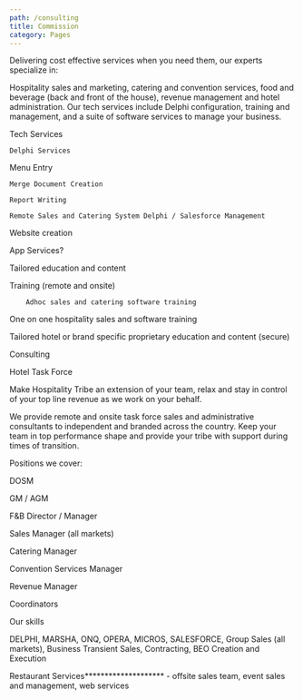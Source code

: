 ```yaml
---
path: /consulting
title: Commission
category: Pages
---
```

Delivering cost effective services when you need them, our experts specialize in:

Hospitality sales and marketing, catering and convention services, food and beverage (back and front of the house), revenue management and hotel administration. Our tech services include Delphi configuration, training and management, and a suite of software services to manage your business.



Tech Services	

	Delphi Services

Menu Entry 

	Merge Document Creation

	Report Writing

	Remote Sales and Catering System Delphi / Salesforce Management

Website creation

App Services?  

Tailored education and content 



Training (remote and onsite)

		Adhoc sales and catering software training  

One on one hospitality sales and software training

Tailored hotel or brand specific proprietary education and content (secure)



Consulting

Hotel Task Force

Make Hospitality Tribe an extension of your team, relax and stay in control of your top line revenue as we work on your behalf.

We provide remote and onsite task force sales and administrative consultants to independent and branded across the country. Keep your team in top performance shape and provide your tribe with support during times of transition. 

Positions we cover:

DOSM

GM / AGM

F&B Director / Manager

Sales Manager (all markets)

Catering Manager

Convention Services Manager

Revenue Manager

Coordinators



Our skills 

DELPHI, MARSHA, ONQ, OPERA, MICROS, SALESFORCE, Group Sales (all markets), Business Transient Sales, Contracting, BEO Creation and Execution

Restaurant Services\*\*\*\*\*\*\*\*\*\*\*\*\*\*\*\*\*\*\*\* - offsite sales team, event sales and management, web services
